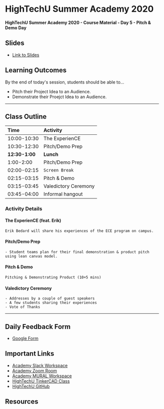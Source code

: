# HighTechU Summer Academy 2020

**HighTechU Summer Academy 2020 - Course Material - Day 5 - Pitch & Demo Day**

## Slides

* [Link to Slides](Link)

## Learning Outcomes
By the end of today's session, students should be able to...
* Pitch their Project Idea to an Audience.
* Demonstrate their Proejct Idea to an Audience.

---

## Class Outline

|Time|Activity|
|:---|:---|
|10:00-10:30|The ExperienCE|
|10:30-12:30|Pitch/Demo Prep|
|**12:30-1:00**|**Lunch**|
|1:00-2:00|Pitch/Demo Prep|
|02:00-02:15|`Screen Break`|
|02:15-03:15|Pitch & Demo|
|03:15-03:45|Valedictory Ceremony|
|03:45-04:00| Informal hangout|


### Activity Details

#### The ExperienCE (feat. Erik)
```
Erik Bedard will share his experiences of the ECE program on campus.
```

#### Pitch/Demo Prep
```
- Student teams plan for their final demonstration & product pitch using lean canvas model.
```
#### Pitch & Demo
```
Pitching & Demonstrating Product (10+5 mins)
```

#### Valedictory Ceremony
```
- Addresses by a couple of guest speakers
- A few students sharing their experiences
- Vote of Thanks
```

---

## Daily Feedback Form

* [Google Form](https://forms.gle/6QYUvJgdpayUTzVF9)

## Important Links

* [Academy Slack Workspace](https://hightechuacademy.slack.com/)
* [Academy Zoom Room](https://uvic.zoom.us/j/96555007331?pwd=L0luTWY5ckprWTY4SDR5NHJrNk5XZz09)
* [Academy MURAL Workspace](https://app.mural.co/t/hightechu8022)
* [HighTechU TinkerCAD Class](https://www.tinkercad.com/joinclass/LMX28FG7ZT7Q)
* [HighTechU GitHub](https://github.com/hightechu/hightechu-summer2020) 

## Resources
